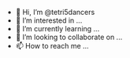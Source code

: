 - 👋 Hi, I’m @tetri5dancers
- 👀 I’m interested in ...
- 🌱 I’m currently learning ...
- 💞️ I’m looking to collaborate on ...
- 📫 How to reach me ...

<!---
tetri5dancers/tetri5dancers is a ✨ special ✨ repository because its `README.md` (this file) appears on your GitHub profile.
You can click the Preview link to take a look at your changes.
--->
